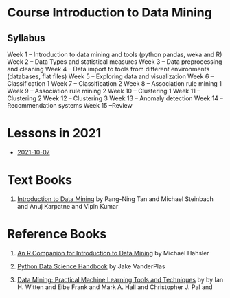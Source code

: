 # Course Introduction to Data Mining

## Syllabus 
Week 1 – Introduction to data mining and tools (python pandas, weka and R)
Week 2 – Data Types and statistical measures
Week 3 – Data preprocessing and cleaning 
Week 4 – Data import to tools from different environments (databases, flat files) 
Week 5 – Exploring data and visualization
Week 6 – Classification 1
Week 7 – Classification 2
Week 8 – Association rule mining 1
Week 9 – Association rule mining 2
Week 10 – Clustering 1
Week 11 – Clustering 2
Week 12 – Clustering 3
Week 13 – Anomaly detection
Week 14 – Recommendation systems
Week 15 –Review 


# Lessons in 2021

- [2021-10-07](2021/2021-10-07.md)



# Text Books

1. [Introduction to Data Mining](https://www-users.cs.umn.edu/~kumar001/dmbook/index.php) by Pang-Ning Tan and Michael Steinbach and Anuj Karpatne and Vipin Kumar


# Reference Books

1. [An R Companion for Introduction to Data Mining](https://mhahsler.github.io/Introduction_to_Data_Mining_R_Examples/book/) by Michael Hahsler

2. [Python Data Science Handbook](https://jakevdp.github.io/PythonDataScienceHandbook/) by Jake VanderPlas

3. [Data Mining: Practical Machine Learning Tools and Techniques](https://www.cs.waikato.ac.nz/~ml/weka/book.html) by  by Ian H. Witten and Eibe Frank and Mark A. Hall and Christopher J. Pal and


